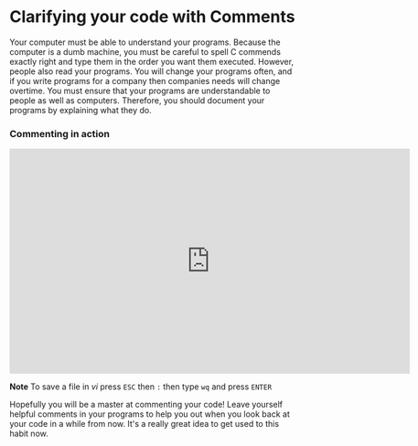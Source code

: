 # Clarifying your code with Comments

Your computer must be able to understand your programs. Because the computer is a dumb machine, you must be careful to spell C commends exactly right and type them in the order you want them executed. However, people also read your programs. You will change your programs often, and if you write programs for a company then companies needs will change overtime. You must ensure that your programs are understandable to people as well as computers. Therefore, you should document your programs by explaining what they do.

### Commenting in action

<iframe width="700" height="394" src="https://www.youtube.com/embed/XmIQ18RuaSs?showinfo=0" frameborder="0" allowfullscreen></iframe>

**Note** To save a file in *vi* press `ESC` then `:` then type `wq` and press `ENTER`

Hopefully you will be a master at commenting your code! Leave yourself helpful comments in your programs to help you out when you look back at your code in a while from now. It's a really great idea to get used to this habit now.
